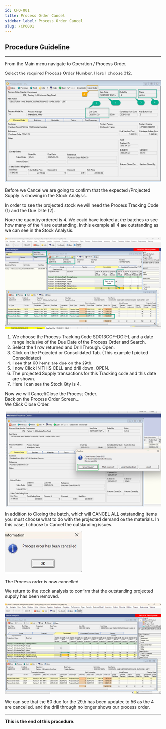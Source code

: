 ```yaml
---
id: CPO-001
title: Process Order Cancel
sidebar_label: Process Order Cancel
slug: /CPO001
---
```

## Procedure Guideline  
___  
From the Main menu navigate to Operation / Process Order.  

Select the required Process Order Number. Here I choose 312.  

![](../static/img/docs/CPO-001/image01.png)  

Before we Cancel we are going to confirm that the expected /Projected Supply is showing in the Stock Analysis.  

In order to see the projected stock we will need the Process Tracking Code (1) and the Due Date (2).  

Note the quantity ordered is 4. We could have looked at the batches to see how many of the 4 are outstanding. In this example all 4 are outstanding as we can see in the Stock Analysis.  

![](../static/img/docs/CPO-001/image02.png)  

1. We choose the Process Tracking Code SD013CCF-DGR-L and a date range inclusive of the Due Date of the Process Order and Search.  
2. Select the 1 row returned and Drill Through. Open.  
3. Click on the Projected or Consolidated Tab. (This example I picked Consolidated)  
4. I see that 60 items are due on the 29th.  
5. I now Click IN THIS CELL and drill down. OPEN.  
6. The projected Supply transactions for this Tracking code and this date are shown.  
7. Here I can see the Stock Qty is 4.  

Now we will Cancel/Close the Process Order.  
Back on the Process Order Screen...  
We Click Close Order.  

![](../static/img/docs/CPO-001/image03.png)  

In addition to Closing the batch, which will CANCEL ALL outstanding Items you must choose what to do with the projected demand on the materials. In this case, I choose to Cancel the outstanding issues.  

![](../static/img/docs/CPO-001/image04.png)  

The Process order is now cancelled.  

We return to the stock analysis to confirm that the outstanding projected supply has been removed.  

![](../static/img/docs/CPO-001/image05.png)  

We can see that the 60 due for the 29th has been updated to 56 as the 4 are cancelled.
and the drill through no longer shows our process order.  
___

**This is the end of this procedure.**